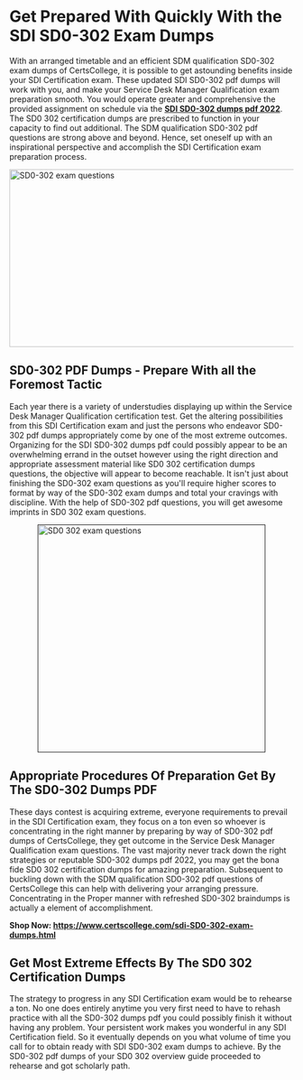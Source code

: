 <h1><strong>Get Prepared With Quickly With the SDI SD0-302 Exam Dumps&nbsp;</strong></h1>
<p><span style="font-weight: 400;">With an arranged timetable and an efficient SDM qualification SD0-302 exam dumps of CertsCollege, it is possible to get astounding benefits inside your SDI Certification exam. These updated SDI SD0-302 pdf dumps will work with you, and make your Service Desk Manager Qualification exam preparation smooth. You would operate greater and comprehensive the provided assignment on schedule via the <strong><a href="https://www.certscollege.com/sdi-SD0-302-exam-dumps.html">SDI SD0-302 dumps pdf 2022</a></strong>. The SD0 302 certification dumps are prescribed to function in your capacity to find out additional. The SDM qualification SD0-302 pdf questions are strong above and beyond. Hence, set oneself up with an inspirational perspective and accomplish the SDI Certification exam preparation process.&nbsp;</span></p>
<p><span style="font-weight: 400;"><img style="display: block; margin-left: auto; margin-right: auto;" src="https://i.ibb.co/CPDK3ps/Yellow-and-Blue-Initiative-Blog-Banner.png" alt="SD0-302 exam questions" width="559" height="315" /></span></p>
<h2><strong>SD0-302 PDF Dumps - Prepare With all the Foremost Tactic</strong></h2>
<p><span style="font-weight: 400;">Each year there is a variety of understudies displaying up within the Service Desk Manager Qualification certification test. Get the altering possibilities from this SDI Certification exam and just the persons who endeavor SD0-302 pdf dumps appropriately come by one of the most extreme outcomes. Organizing for the SDI SD0-302 dumps pdf could possibly appear to be an overwhelming errand in the outset however using the right direction and appropriate assessment material like SD0 302 certification dumps questions, the objective will appear to become reachable. It isn't just about finishing the SD0-302 exam questions as you'll require higher scores to format by way of the SD0-302 exam dumps and total your cravings with discipline. With the help of SD0-302 pdf questions, you will get awesome imprints in SD0 302 exam questions.</span></p>
<p><span style="font-weight: 400;"><a href=""><img style="display: block; margin-left: auto; margin-right: auto;" src="https://i.ibb.co/9tMrhdY/Teacher-Appreciation-Invitation.png" alt="SD0 302 exam questions " width="404" height="404" /></a></span></p>
<h2><strong>Appropriate Procedures Of Preparation Get By The SD0-302 Dumps PDF</strong></h2>
<p><span style="font-weight: 400;">These days contest is acquiring extreme, everyone requirements to prevail in the SDI Certification exam, they focus on a ton even so whoever is concentrating in the right manner by preparing by way of SD0-302 pdf dumps of CertsCollege, they get outcome in the Service Desk Manager Qualification exam questions. The vast majority never track down the right strategies or reputable SD0-302 dumps pdf 2022, you may get the bona fide SD0 302 certification dumps for amazing preparation. Subsequent to buckling down with the SDM qualification SD0-302 pdf questions of CertsCollege this can help with delivering your arranging pressure. Concentrating in the Proper manner with refreshed SD0-302 braindumps is actually a element of accomplishment.</span></p>
<p><span style="font-weight: 400;"><strong>Shop Now: <a href="https://www.certscollege.com/sdi-SD0-302-exam-dumps.html">https://www.certscollege.com/sdi-SD0-302-exam-dumps.html</a></strong></span></p>
<h2><strong>Get Most Extreme Effects By The SD0 302 Certification Dumps</strong></h2>
<p><span style="font-weight: 400;">The strategy to progress in any SDI Certification exam would be to rehearse a ton. No one does entirely anytime you very first need to have to rehash practice with all the SD0-302 dumps pdf you could possibly finish it without having any problem. Your persistent work makes you wonderful in any SDI Certification field. So it eventually depends on you what volume of time you call for to obtain ready with SDI SD0-302 exam dumps to achieve. By the SD0-302 pdf dumps of your SD0 302 overview guide proceeded to rehearse and got scholarly path.</span></p>
